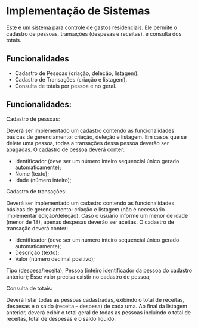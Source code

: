 # Implementação de Sistemas

Este é um sistema para controle de gastos residenciais. Ele permite o cadastro de pessoas, transações (despesas e receitas), e consulta dos totais.

## Funcionalidades

- Cadastro de Pessoas (criação, deleção, listagem).
- Cadastro de Transações (criação e listagem).
- Consulta de totais por pessoa e no geral.

## Funcionalidades:

Cadastro de pessoas: 

Deverá ser implementado um cadastro contendo as funcionalidades básicas de gerenciamento: criação, deleção e listagem.
Em casos que se delete uma pessoa, todas a transações dessa pessoa deverão ser apagadas.
O cadastro de pessoa deverá conter:

- Identificador (deve ser um número inteiro sequencial único gerado automaticamente);
- Nome (texto);
- Idade (número inteiro);

Cadastro de transações: 

Deverá ser implementado um cadastro contendo as funcionalidades básicas de gerenciamento: criação e listagem (não é necessário implementar edição/deleção).
Caso o usuário informe um menor de idade (menor de 18), apenas despesas deverão ser aceitas.
O cadastro de transação deverá conter:

- Identificador (deve ser um número inteiro sequencial único gerado automaticamente);
- Descrição (texto);
- Valor (número decimal positivo);

Tipo (despesa/receita);
Pessoa (inteiro identificador da pessoa do cadastro anterior);
Esse valor precisa existir no cadastro de pessoa;

Consulta de totais:

Deverá listar todas as pessoas cadastradas, exibindo o total de receitas, despesas e o saldo (receita – despesa) de cada uma.
Ao final da listagem anterior, deverá exibir o total geral de todas as pessoas incluindo o total de receitas, total de despesas e o saldo líquido.

